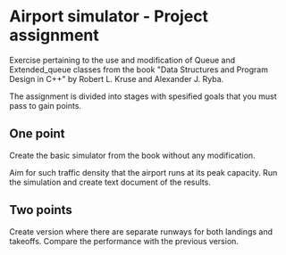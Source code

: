 # Airport simulator - Project assignment

Exercise pertaining to the use and modification of Queue and Extended_queue classes from 
the book "Data Structures and Program Design in C++" by Robert L. Kruse and Alexander J. Ryba.

The assignment is divided into stages with spesified goals that you must pass to gain points.

## One point

Create the basic simulator from the book without any modification. 

Aim for such traffic density that the airport runs at its peak capacity. Run the simulation and 
create text document of the results.

## Two points

Create version where there are separate runways for both landings and takeoffs. Compare the 
performance with the previous version.